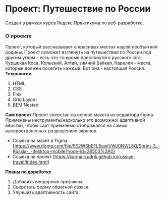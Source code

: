 # Проект: Путешествие по России
Создан в рамках курса Яндекс.Практикума по веб-разработке.
### О проекте
Проект, который рассказывает о красивых местах нашей необъятной родины. Проект поможет взглянуть на путешествия по России под другим углом - есть что-то кроме пресловутого русского юга. Куршская Коса, Кольский, Алтай, зимний Байкал, Карелия - места, которые должен посетить каждый. Вот она - настоящая Россия. 
**Технологии**
1. HTML
2. CSS
3. Flex
4. Grid Layout
5. BEM Nested

**Сам проект**
Проект сверстан на основе макета из редактора Figma. 
Применены инструменты(насколько это возможно) адаптивной верстки, чтобы сайт приемлемо отображался на самых распространенных разрешениях экранов.
* Ссылка на макет в Figma [https://www.figma.com/file/5S2WSbEFL6awjVWJ0NWL8Q/Sprint-3_-Russia-_-desktop-mobile?node-id=28503%3A0]
* Ссылка на проект [https://karina-kudrik.github.io/russian-travel/index.html]

**Планы по доработке**
1. Добавить вендорные префиксы.
2. Сверстать форму обратной свзязи.
3. Улучшить адаптивность сайта.